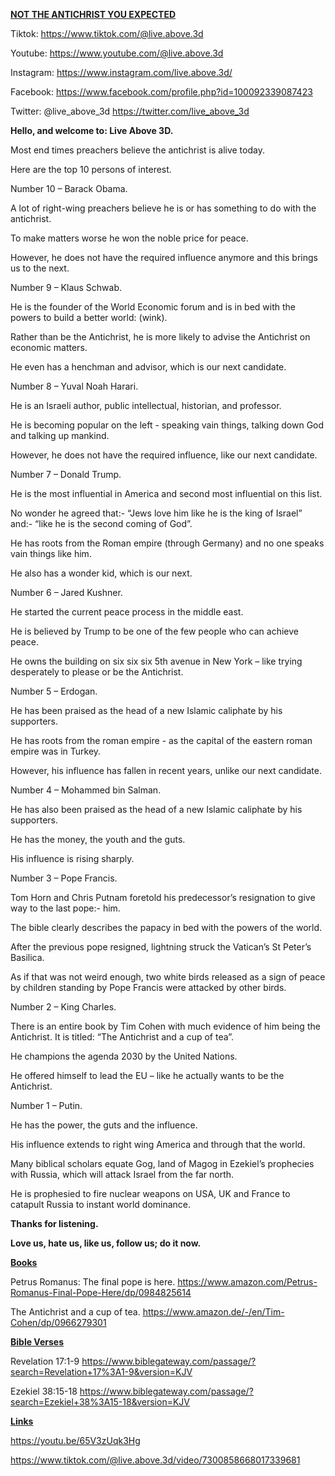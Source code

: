 **<u>NOT THE ANTICHRIST YOU EXPECTED</u>**

Tiktok: <https://www.tiktok.com/@live.above.3d>

Youtube: <https://www.youtube.com/@live.above.3d>

Instagram: <https://www.instagram.com/live.above.3d/>

Facebook: <https://www.facebook.com/profile.php?id=100092339087423>

Twitter: @live\_above\_3d <https://twitter.com/live_above_3d>

**Hello, and welcome to: Live Above 3D.**

Most end times preachers believe the antichrist is alive today.

Here are the top 10 persons of interest.

Number 10 – Barack Obama.

A lot of right-wing preachers believe he is or has something to do with
the antichrist.

To make matters worse he won the noble price for peace.

However, he does not have the required influence anymore and this brings
us to the next.

Number 9 – Klaus Schwab.

He is the founder of the World Economic forum and is in bed with the
powers to build a better world: (wink).

Rather than be the Antichrist, he is more likely to advise the
Antichrist on economic matters.

He even has a henchman and advisor, which is our next candidate.

Number 8 – Yuval Noah Harari.

He is an Israeli author, public intellectual, historian, and professor.

He is becoming popular on the left - speaking vain things, talking down
God and talking up mankind.

However, he does not have the required influence, like our next
candidate.

Number 7 – Donald Trump.

He is the most influential in America and second most influential on
this list.

No wonder he agreed that:- “Jews love him like he is the king of Israel”
and:- “like he is the second coming of God”.

He has roots from the Roman empire (through Germany) and no one speaks
vain things like him.

He also has a wonder kid, which is our next.

Number 6 – Jared Kushner.

He started the current peace process in the middle east.

He is believed by Trump to be one of the few people who can achieve
peace.

He owns the building on six six six 5th avenue in New York – like trying
desperately to please or be the Antichrist.

Number 5 – Erdogan.

He has been praised as the head of a new Islamic caliphate by his
supporters.

He has roots from the roman empire - as the capital of the eastern roman
empire was in Turkey.

However, his influence has fallen in recent years, unlike our next
candidate.

Number 4 – Mohammed bin Salman.

He has also been praised as the head of a new Islamic caliphate by his
supporters.

He has the money, the youth and the guts.

His influence is rising sharply.

Number 3 – Pope Francis.

Tom Horn and Chris Putnam foretold his predecessor’s resignation to give
way to the last pope:- him.

The bible clearly describes the papacy in bed with the powers of the
world.

After the previous pope resigned, lightning struck the Vatican’s St
Peter’s Basilica.

As if that was not weird enough, two white birds released as a sign of
peace by children standing by Pope Francis were attacked by other birds.

Number 2 – King Charles.

There is an entire book by Tim Cohen with much evidence of him being the
Antichrist. It is titled: “The Antichrist and a cup of tea”.

He champions the agenda 2030 by the United Nations.

He offered himself to lead the EU – like he actually wants to be the
Antichrist.

Number 1 – Putin.

He has the power, the guts and the influence.

His influence extends to right wing America and through that the world.

Many biblical scholars equate Gog, land of Magog in Ezekiel’s prophecies
with Russia, which will attack Israel from the far north.

He is prophesied to fire nuclear weapons on USA, UK and France to
catapult Russia to instant world dominance.

**Thanks for listening.**

**Love us, hate us, like us, follow us; do it now.**

**<u>Books</u>**

Petrus Romanus: The final pope is here.
<https://www.amazon.com/Petrus-Romanus-Final-Pope-Here/dp/0984825614>

The Antichrist and a cup of tea.
<https://www.amazon.de/-/en/Tim-Cohen/dp/0966279301>

**<u>Bible Verses</u>**

Revelation 17:1-9
<https://www.biblegateway.com/passage/?search=Revelation+17%3A1-9&version=KJV>

Ezekiel 38:15-18
<https://www.biblegateway.com/passage/?search=Ezekiel+38%3A15-18&version=KJV>

**<u>Links</u>**

<https://youtu.be/65V3zUqk3Hg>

<https://www.tiktok.com/@live.above.3d/video/7300858668017339681>
